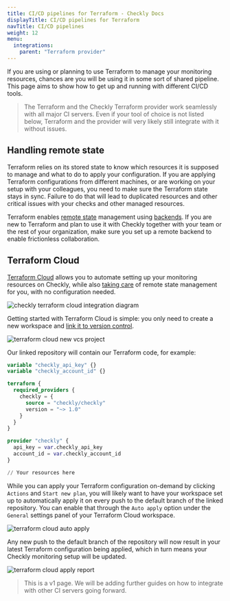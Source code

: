 ```yaml
---
title: CI/CD pipelines for Terraform - Checkly Docs
displayTitle: CI/CD pipelines for Terraform
navTitle: CI/CD pipelines
weight: 12
menu:
  integrations:
    parent: "Terraform provider"
---
```


If you are using or planning to use Terraform to manage your monitoring resources, chances are you will be using it in some sort of shared pipeline. This page aims to show how to get up and running with different CI/CD tools.

> The Terraform and the Checkly Terraform provider work seamlessly with all major CI servers. Even if your tool of choice is not listed below, Terraform and the provider will very likely still integrate with it without issues.

## Handling remote state

Terraform relies on its stored state to know which resources it is supposed to manage and what to do to apply your configuration. If you are applying Terraform configurations from different machines, or are working on your setup with your colleagues, you need to make sure the Terraform state stays in sync. Failure to do that will lead to duplicated resources and other critical issues with your checks and other managed resources.

Terraform enables [remote state](https://www.terraform.io/language/state/remote) management using [backends](https://www.terraform.io/language/settings/backends). If you are new to Terraform and plan to use it with Checkly together with your team or the rest of your organization, make sure you set up a remote backend to enable frictionless collaboration.

## Terraform Cloud

[Terraform Cloud](https://terraform.io/cloud) allows you to automate setting up your monitoring resources on Checkly, while also [taking care](https://www.terraform.io/cloud-docs/workspaces/state) of remote state management for you, with no configuration needed.

![checkly terraform cloud integration diagram](/docs/images/terraform-provider/hashicorp-terraform-checkly-horizontal.png)

Getting started with Terraform Cloud is simple: you only need to create a new workspace and [link it to version control](https://www.terraform.io/cloud-docs/vcs). 

![terraform cloud new vcs project](/docs/images/terraform-provider/cicd-1.png)

Our linked repository will contain our Terraform code, for example:

```terraform
variable "checkly_api_key" {}
variable "checkly_account_id" {}

terraform {
  required_providers {
    checkly = {
      source = "checkly/checkly"
      version = "~> 1.0"
    }
  }
}

provider "checkly" {
  api_key = var.checkly_api_key
  account_id = var.checkly_account_id
}

// Your resources here
```

While you can apply your Terraform configuration on-demand by clicking `Actions` and `Start new plan`, you will likely want to have your workspace set up to automatically apply it on every push to the default branch of the linked repository. You can enable that through the `Auto apply` option under the `General` settings panel of your Terraform Cloud workspace.

![terraform cloud auto apply](/docs/images/terraform-provider/cicd-2.png)

Any new push to the default branch of the repository will now result in your latest Terraform configuration being applied, which in turn means your Checkly monitoring setup will be updated.

![terraform cloud apply report](/docs/images/terraform-provider/cicd-3.png)


> This is a v1 page. We will be adding further guides on how to integrate with other CI servers going forward.

